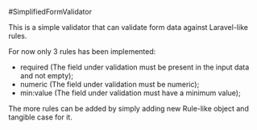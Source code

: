 #SimplifiedFormValidator

This is a simple validator that can validate form data against
Laravel-like rules.

For now only 3 rules has been implemented:
- required (The field under validation must be present in the input data and not empty);
- numeric (The field under validation must be numeric);
- min:value (The field under validation must have a minimum value);

The more rules can be added by simply adding new Rule-like object and tangible case for it.
